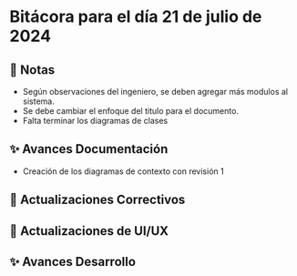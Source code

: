 # Bitácora para el día 21 de julio de 2024



## 📝 Notas
- Según observaciones del ingeniero, se deben agregar más modulos al sistema.
- Se debe cambiar el enfoque del titulo para el documento.
- Falta terminar los diagramas de clases

## ✨ Avances Documentación
- Creación de los diagramas de contexto con revisión 1

## 🐛 Actualizaciones Correctivos


## 💄 Actualizaciones de UI/UX


## ✨ Avances Desarrollo